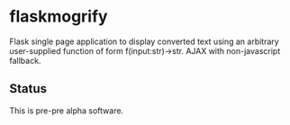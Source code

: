 # flaskmogrify
Flask single page application to display converted text using an arbitrary user-supplied function of form  f(input:str)->str.  AJAX with non-javascript fallback.

## Status
This is pre-pre alpha software.  
